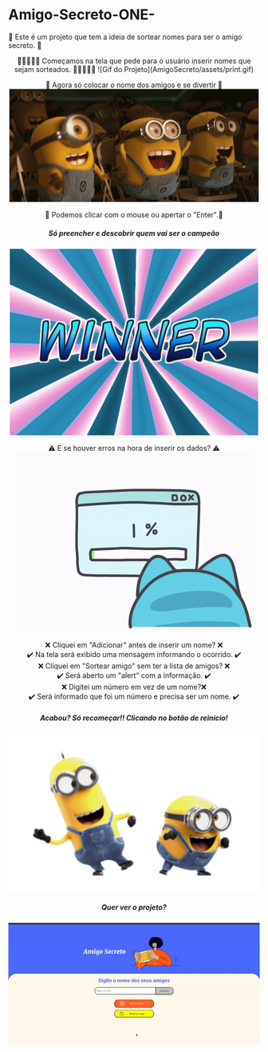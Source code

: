 # Amigo-Secreto-ONE-
📌 Este é um projeto que tem a ideia de sortear nomes para ser o amigo secreto. 📌
<div align="center">
  🚀🚀🚀🚀🚀 Começamos na tela que pede para o usuário inserir nomes que sejam sorteados. 🚀🚀🚀🚀🚀
  ![Gif do Projeto](AmigoSecreto/assets/print.gif)
  
  🎉 Agora só colocar o nome dos amigos e se divertir 🎉
  ![Gif de alegria](AmigoSecreto/assets/alegria.gif)
  
  💬 Podemos clicar com o mouse ou apertar o "Enter".💬
  
  ##### Só preencher e descobrir quem vai ser o campeão
  ![Gif Vitória](AmigoSecreto/assets/winner.gif)
  
  ⚠️ E se houver erros na hora de inserir os dados? ⚠️
  ![Gif do erro](AmigoSecreto/assets/erro.gif)
  
  ❌ Cliquei em "Adicionar" antes de inserir um nome? ❌ <br>
  ✔️ Na tela será exibido uma mensagem informando o ocorrido. ✔️<br>
  ❌ Cliquei em "Sortear amigo" sem ter a lista de amigos? ❌ <br>
  ✔️ Será aberto um "alert" com a informação. ✔️<br>
  ❌ Digitei um número em vez de um nome?❌ <br>
  ✔️ Será informado que foi um número e precisa ser um nome. ✔️<br>
  
  ##### Acabou? Só recomeçar!! Clicando no botão de reinicio! 
  ![Gif tapa](AmigoSecreto/assets/tapa.gif)
  
  ##### Quer ver o projeto? 
  ![Video Projeto](AmigoSecreto/assets/video.gif)
</div>
